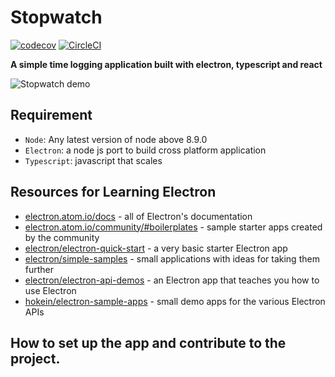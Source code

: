# Stopwatch

[![codecov](https://codecov.io/gh/Quadriphobs1/stopwatch/branch/master/graph/badge.svg)](https://codecov.io/gh/Quadriphobs1/stopwatch)
[![CircleCI](https://circleci.com/gh/Quadriphobs1/stopwatch.svg?style=svg)](https://circleci.com/gh/Quadriphobs1/stopwatch)

**A simple time logging application built with electron, typescript and react**

![Stopwatch demo](preview.png)

## Requirement

- `Node`: Any latest version of node above 8.9.0
- `Electron`: a node js port to build cross platform application
- `Typescript`: javascript that scales

## Resources for Learning Electron

- [electron.atom.io/docs](http://electron.atom.io/docs) - all of Electron's documentation
- [electron.atom.io/community/#boilerplates](http://electron.atom.io/community/#boilerplates) - sample starter apps created by the community
- [electron/electron-quick-start](https://github.com/electron/electron-quick-start) - a very basic starter Electron app
- [electron/simple-samples](https://github.com/electron/simple-samples) - small applications with ideas for taking them further
- [electron/electron-api-demos](https://github.com/electron/electron-api-demos) - an Electron app that teaches you how to use Electron
- [hokein/electron-sample-apps](https://github.com/hokein/electron-sample-apps) - small demo apps for the various Electron APIs

## How to set up the app and contribute to the project.
